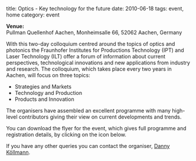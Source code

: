 title: Optics - Key technology for the future
date: 2010-06-18 
tags: event, home
category: event

<!--break-->
**Venue:**  
Pullman Quellenhof Aachen, Monheimsalle 66, 52062 Aachen, Germany  
 
With this two-day colloquium centred around the topics of optics and photonics the Fraunhofer Institutes for Productions Technology (IPT) and Laser Technology (ILT) offer a forum of information about current perspectives, technological innovations and new applications from industry and research. The colloquium, which takes place every two years in Aachen, will focus on three topics:

* Strategies and Markets  
* Technology and Production  
* Products and Innovation    
  
The organisers have assembled an excellent programme with many high-level contributors giving their view on current developments and trends.

You can download the flyer for the event, which gives full programme and registration details, by clicking on the icon below.  

If you have any other queries you can contact the organiser, [Danny Köllmann](mailto:Danny.Koellmann@ipt.fraunhofer.de).